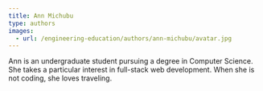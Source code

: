 ```yaml
---
title: Ann Michubu
type: authors
images:
  - url: /engineering-education/authors/ann-michubu/avatar.jpg 
---
```

Ann is an undergraduate student pursuing a degree in Computer Science. She takes a particular interest in full-stack web development. When she is not coding, she loves traveling.
